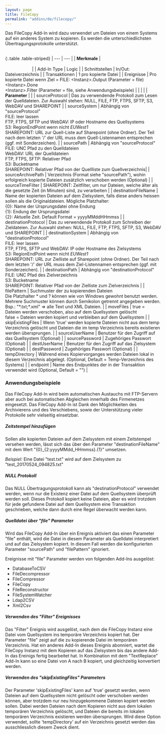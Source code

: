 ```yaml
---
layout: page
title: FileCopy
permalink: "addins/de/filecopy/"
---
```


Das FileCopy Add-In wird dazu verwendet um Dateien von einem Systems auf ein anderes System zu kopieren. Es werden die unterschiedlichsten Übertragungsprotokolle unterstützt.<br /><br />

{:.table .table-striped}
| --- | --- |
| __Merkmale__ | &nbsp;&nbsp;&nbsp;&nbsp;&nbsp;&nbsp;&nbsp;&nbsp;&nbsp;&nbsp;&nbsp;&nbsp;&nbsp;&nbsp;&nbsp;&nbsp;&nbsp;&nbsp;&nbsp;&nbsp;&nbsp;&nbsp;&nbsp;&nbsp;&nbsp;&nbsp;&nbsp;&nbsp;&nbsp;&nbsp;&nbsp;&nbsp;&nbsp;&nbsp;&nbsp;&nbsp;&nbsp;&nbsp;&nbsp;&nbsp;&nbsp;&nbsp;&nbsp;&nbsp;&nbsp;&nbsp;&nbsp;&nbsp;&nbsp;&nbsp;&nbsp;&nbsp;&nbsp;&nbsp;&nbsp;&nbsp;&nbsp;&nbsp;&nbsp;&nbsp;&nbsp;&nbsp;&nbsp;&nbsp;&nbsp;&nbsp;&nbsp;&nbsp;&nbsp;&nbsp;&nbsp;&nbsp;&nbsp;&nbsp;&nbsp;&nbsp;&nbsp;&nbsp;&nbsp;&nbsp;&nbsp;&nbsp;&nbsp;&nbsp;&nbsp;&nbsp;&nbsp;&nbsp;&nbsp;&nbsp;&nbsp;&nbsp;&nbsp;&nbsp;&nbsp;&nbsp;&nbsp;&nbsp;&nbsp;&nbsp;&nbsp;&nbsp;&nbsp;&nbsp;&nbsp;&nbsp;&nbsp;&nbsp;&nbsp;&nbsp;&nbsp;&nbsp;&nbsp;&nbsp;&nbsp;&nbsp;&nbsp;&nbsp;&nbsp;&nbsp;&nbsp;&nbsp;&nbsp;&nbsp;&nbsp;&nbsp;&nbsp;&nbsp;&nbsp;&nbsp;&nbsp;&nbsp;&nbsp;&nbsp;&nbsp;&nbsp;&nbsp;&nbsp;&nbsp;&nbsp;&nbsp;&nbsp;&nbsp;&nbsp;&nbsp;&nbsp;&nbsp;&nbsp;&nbsp; |
| Add-In Type | Logic |
| Schnittstellen | In/Out: Dateiverzeichnis |
| Transaktionen | 1 pro kopierte Datei |
| Ereignisse | Pro kopierte Datei wenn Ziel = FILE: &lt;Instanz&gt;.Output (Parameter = file)<br />&lt;Instanz&gt;.Done<br />&lt;Instanz&gt;.Filter (Parameter = file, siehe Anwendungsbeispiele) |
| | |
| __Parameter__ | |
| sourceProtocol | Das zu verwendende Protokoll zum Lesen der Quelldateien. Zur Auswahl stehen: NULL, FILE, FTP, FTPS, SFTP, S3, WebDAV und SHAREPOINT |
| sourceSystem | Abhängig von "sourceProtocol"<br />FILE: leer lassen<br/>FTP, FTPS, SFTP und WebDAV: IP oder Hostname des Quellsystems <br />S3: RegionEndPoint wenn nicht *EUWest1* <br /> SHAREPOINT: URL zur Quell-Liste auf Sharepoint (ohne Ordner). Der Teil nach dem letzten '/' der URL muss dem Quell-Listennamen entsprechen (ggf. mit Sonderzeichen). |
| sourcePath | Abhängig von "sourceProtocol"<br />FILE: UNC Pfad zu den Quelldateien<br />WebDAV: URL der Quelldateien<br />FTP, FTPS, SFTP: Relativer Pfad<br /> S3: Bucketname <br /> SHAREPOINT: Relativer Pfad von der Quellliste zum Quellverzeichnis|
| sourceArchivePath | Verzeichnis (Format siehe "sourcePath"), wohin erfolgreich kopierte Dateien zusätzlich verschoben werden (Optional) |
| sourceTimeFilter | SHAREPOINT: Zeitfilter, um nur Dateien, welche älter als die gesetzte Zeit (in Minuten) sind, zu verarbeiten |
| destinationFileName | Name der kopierten Dateien auf dem Zielsystem, falls diese anders heissen sollen als die Originaldateien. Mögliche Platzhalter: <br /> {0}: Name der Ursprungsdatei ohne Endung <br /> {1}: Endung der Ursprungsdatei <br /> {2}: Aktuelle Zeit. Default Format = yyyyMMddHHmmss |
| destinationProtocol | Das zu verwendende Protokoll zum Schreiben der Zieldateien. Zur Auswahl stehen: NULL, FILE, FTP, FTPS, SFTP, S3, WebDAV und SHAREPOINT |
| destinationSystem | Abhängig von "destinationProtocol"<br />FILE: leer lassen<br/>FTP, FTPS, SFTP und WebDAV: IP oder Hostname des Zielsystems <br />S3: RegionEndPoint wenn nicht *EUWest1* <br /> SHAREPOINT: URL zur Zielliste auf Sharepoint (ohne Ordner). Der Teil nach dem letzten '/' der URL muss dem Ziel-Listennamen entsprechen (ggf. mit Sonderzeichen). |
| destinationPath | Abhängig von "destinationProtocol"<br />FILE: UNC Pfad des Zielverzeichnis<br/>S3: Bucketname<br /> SHAREPOINT: Relativer Pfad von der Zielliste zum Zielverzeichnis |
| filePattern | Suchmuster der zu kopierenden Dateien<br />Die Platzhalter * und ? können wie von Windows gewohnt benutzt werden. Mehrere Suchmuster können durch Semikolon getrennt angegeben werden. Bsp.: "\*.txt;\*.xml" => alle Text und XML Dateien. |
| moveFiles | true = Dateien werden verschoben, also auf dem Quellsystem gelöscht<br />false = Dateien werden kopiert und verbleiben auf dem Quellsystem |
| skipExistingFiles | Wenn 'true' werden kopierte Dateien nicht aus dem temp Verzeichnis gelöscht und Dateien die im temp Verzeichnis bereits existieren werden übersprungen. |
| sourceUserName | Benutzer für den Zugriff auf das Quellsystem (Optional) |
| sourcePassword | Zugehöriges Passwort (Optional) |
| destUserName | Benutzer für den Zugriff auf das Zielsystem (Optional) |
| destPassword | Zugehöriges Passwort (Optional) |
| tempDirectory | Während eines Kopiervorganges werden Dateien lokal in diesem Verzeichnis abgelegt. (Optional, Default = Temp-Verzeichnis des Systems) |
| endpoint | Name des Endpunktes der in der Transaktion verwendet wird (Optional, Default = "") |


### Anwendungsbeispiele

Das FileCopy Add-In wird beim automatischen Austauchs mit FTP-Servern aber auch bei automatischen Abgleichen innerhalb des Firmenetzes eingesetzt.
Das FileCopy Add-In ist Dank den Möglichkeiten des Archivierens und des Verschiebens, sowie der Unterstützung vieler Protokolle sehr vielseitig einsetzbar.

##### Zeitstempel hinzufügen

Sollen alle kopierten Dateien auf dem Zielsystem mit einem Zeitstempel versehen werden, lässt sich das über den Parameter "destinationFileName" mit dem Wert "{0}\_{2:yyyyMMdd\_HHmmss}.{1}" umsetzen.

*Beispiel:* Eine Datei "test.txt" wird auf dem Zielsystem zu "test_20170524_094825.txt"

##### NULL Protokoll

Das NULL Übertragungsprotokoll kann als "destinationProtocol" verwendet werden, wenn nur die Existenz einer Datei auf dem Quellsystem überprüft werden soll. Dieses Protokoll kopiert keine Dateien, aber es wird trotzdem für jede gefundene Datei auf dem Quellsystem eine Transaktion geschrieben, welche dann durch eine Regel überwacht werden kann.

##### Quelldatei über "file" Parameter

Wird das FileCopy Add-In über ein Ereignis aktiviert das einen Parameter "file" enthält, wird die Datei in diesem Parameter als Quelldatei interpretiert und auf das Zielsystem kopiert. In diesem Fall werden die konfigurierten Parameter "sourcePath" und "filePattern" ignoriert.

Ereignisse mit "file" Parameter werden von folgenden Add-Ins ausgelöst:
* DatabaseToCSV
* FileDecompressor
* FileCompressor
* FileCopy
* FileReconstructor
* FileSystemWatcher
* Ldap2CSV
* Xml2Csv

##### Verwenden des "Filter" Ereignisses

Das "Filter" Ereignis wird ausgelöst, nach dem die FileCopy Instanz eine Datei vom Quellsystem ins temporäre Verzeichnis kopiert hat. Der Parameter "file" zeigt auf die zu kopierende Datei im temporären Verzeichnis. Hat ein anderes Add-In dieses Ereignis abonniert, wartet die FileCopy Instanz mit dem Kopieren auf das Zielsystem bis das andere Add-In das Ereinigs fertig bearbeitet hat. In Kombination mit dem "TextReplace" Add-In kann so eine Datei von A nach B kopiert, und gleichzeitig konvertiert werden.

##### Verwenden des "skipExistingFiles" Parameters

Der Parameter 'skipExistingFiles' kann auf 'true' gesetzt werden, wenn Dateien auf dem Quellsystem nicht gelöscht oder verschoben werden können, aber trotzdem nur neu hinzugekommene Dateien kopiert werden sollen. Dabei werden Dateien nach dem Kopieren nicht aus dem lokalen temporären Verzeichnis gelöscht, und Dateien die bereits im lokalen temporären Verzeichnis existieren werden übersprungen. Wird diese Option verwendet, sollte 'tempDirectory' auf ein Verzeichnis gesetzt werden das ausschliesslich diesem Zweck dient.

